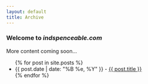 ```yaml
---
layout: default
title: Archive
---
```


### Welcome to _indspenceable.com_

More content coming soon...

<ul>
{% for post in site.posts %}
<li>
<span>{{ post.date | date: "%B %e, %Y" }} - </span> <a href="{{ post.url }}">{{ post.title }}</a>
</li>
{% endfor %}
</ul>